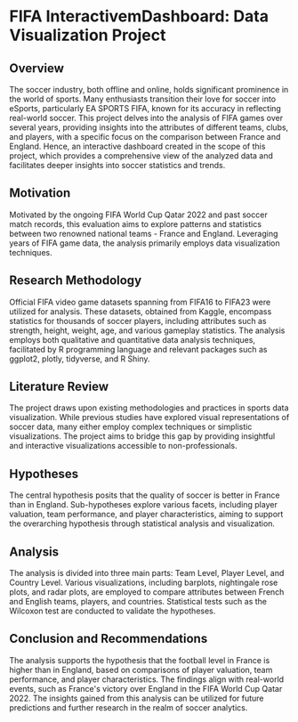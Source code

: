 # FIFA InteractivemDashboard: Data Visualization Project

## Overview 
The soccer industry, both offline and online, holds significant prominence in the world of sports. Many enthusiasts transition their love for soccer into eSports, particularly EA SPORTS FIFA, known for its accuracy in reflecting real-world soccer. This project delves into the analysis of FIFA games over several years, providing insights into the attributes of different teams, clubs, and players, with a specific focus on the comparison between France and England. Hence, an interactive dashboard created in the scope of this project, which provides a comprehensive view of the analyzed data and facilitates deeper insights into soccer statistics and trends.

## Motivation
Motivated by the ongoing FIFA World Cup Qatar 2022 and past soccer match records, this evaluation aims to explore patterns and statistics between two renowned national teams - France and England. Leveraging years of FIFA game data, the analysis primarily employs data visualization techniques.

## Research Methodology 
Official FIFA video game datasets spanning from FIFA16 to FIFA23 were utilized for analysis. These datasets, obtained from Kaggle, encompass statistics for thousands of soccer players, including attributes such as strength, height, weight, age, and various gameplay statistics. The analysis employs both qualitative and quantitative data analysis techniques, facilitated by R programming language and relevant packages such as ggplot2, plotly, tidyverse, and R Shiny.

## Literature Review
The project draws upon existing methodologies and practices in sports data visualization. While previous studies have explored visual representations of soccer data, many either employ complex techniques or simplistic visualizations. The project aims to bridge this gap by providing insightful and interactive visualizations accessible to non-professionals.

## Hypotheses
The central hypothesis posits that the quality of soccer is better in France than in England. Sub-hypotheses explore various facets, including player valuation, team performance, and player characteristics, aiming to support the overarching hypothesis through statistical analysis and visualization.

## Analysis
The analysis is divided into three main parts: Team Level, Player Level, and Country Level. Various visualizations, including barplots, nightingale rose plots, and radar plots, are employed to compare attributes between French and English teams, players, and countries. Statistical tests such as the Wilcoxon test are conducted to validate the hypotheses.

## Conclusion and Recommendations
The analysis supports the hypothesis that the football level in France is higher than in England, based on comparisons of player valuation, team performance, and player characteristics. The findings align with real-world events, such as France's victory over England in the FIFA World Cup Qatar 2022. The insights gained from this analysis can be utilized for future predictions and further research in the realm of soccer analytics.
